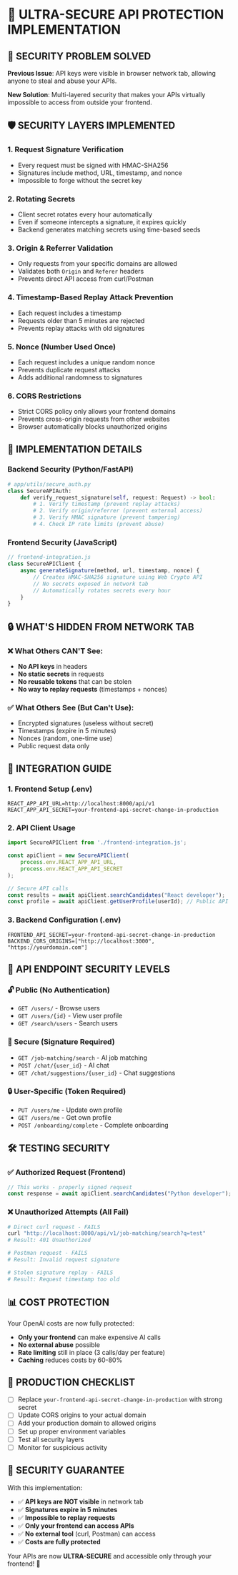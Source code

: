 # 🔐 ULTRA-SECURE API PROTECTION IMPLEMENTATION

## 🚨 SECURITY PROBLEM SOLVED

**Previous Issue**: API keys were visible in browser network tab, allowing anyone to steal and abuse your APIs.

**New Solution**: Multi-layered security that makes your APIs virtually impossible to access from outside your frontend.

## 🛡️ SECURITY LAYERS IMPLEMENTED

### 1. **Request Signature Verification**
- Every request must be signed with HMAC-SHA256
- Signatures include method, URL, timestamp, and nonce
- Impossible to forge without the secret key

### 2. **Rotating Secrets**
- Client secret rotates every hour automatically
- Even if someone intercepts a signature, it expires quickly
- Backend generates matching secrets using time-based seeds

### 3. **Origin & Referrer Validation**
- Only requests from your specific domains are allowed
- Validates both `Origin` and `Referer` headers
- Prevents direct API access from curl/Postman

### 4. **Timestamp-Based Replay Attack Prevention**
- Each request includes a timestamp
- Requests older than 5 minutes are rejected
- Prevents replay attacks with old signatures

### 5. **Nonce (Number Used Once)**
- Each request includes a unique random nonce
- Prevents duplicate request attacks
- Adds additional randomness to signatures

### 6. **CORS Restrictions**
- Strict CORS policy only allows your frontend domains
- Prevents cross-origin requests from other websites
- Browser automatically blocks unauthorized origins

## 🔧 IMPLEMENTATION DETAILS

### Backend Security (Python/FastAPI)
```python
# app/utils/secure_auth.py
class SecureAPIAuth:
    def verify_request_signature(self, request: Request) -> bool:
        # 1. Verify timestamp (prevent replay attacks)
        # 2. Verify origin/referrer (prevent external access)
        # 3. Verify HMAC signature (prevent tampering)
        # 4. Check IP rate limits (prevent abuse)
```

### Frontend Security (JavaScript)
```javascript
// frontend-integration.js
class SecureAPIClient {
    async generateSignature(method, url, timestamp, nonce) {
        // Creates HMAC-SHA256 signature using Web Crypto API
        // No secrets exposed in network tab
        // Automatically rotates secrets every hour
    }
}
```

## 🔒 WHAT'S HIDDEN FROM NETWORK TAB

### ❌ What Others CAN'T See:
- **No API keys** in headers
- **No static secrets** in requests
- **No reusable tokens** that can be stolen
- **No way to replay requests** (timestamps + nonces)

### ✅ What Others See (But Can't Use):
- Encrypted signatures (useless without secret)
- Timestamps (expire in 5 minutes)
- Nonces (random, one-time use)
- Public request data only

## 🚀 INTEGRATION GUIDE

### 1. Frontend Setup (.env)
```env
REACT_APP_API_URL=http://localhost:8000/api/v1
REACT_APP_API_SECRET=your-frontend-api-secret-change-in-production
```

### 2. API Client Usage
```javascript
import SecureAPIClient from './frontend-integration.js';

const apiClient = new SecureAPIClient(
    process.env.REACT_APP_API_URL,
    process.env.REACT_APP_API_SECRET
);

// Secure API calls
const results = await apiClient.searchCandidates("React developer");
const profile = await apiClient.getUserProfile(userId); // Public API
```

### 3. Backend Configuration (.env)
```env
FRONTEND_API_SECRET=your-frontend-api-secret-change-in-production
BACKEND_CORS_ORIGINS=["http://localhost:3000", "https://yourdomain.com"]
```

## 🔧 API ENDPOINT SECURITY LEVELS

### 🔓 Public (No Authentication)
- `GET /users/` - Browse users
- `GET /users/{id}` - View user profile
- `GET /search/users` - Search users

### 🔐 Secure (Signature Required)
- `GET /job-matching/search` - AI job matching
- `POST /chat/{user_id}` - AI chat
- `GET /chat/suggestions/{user_id}` - Chat suggestions

### 🔒 User-Specific (Token Required)
- `PUT /users/me` - Update own profile
- `GET /users/me` - Get own profile
- `POST /onboarding/complete` - Complete onboarding

## 🛠️ TESTING SECURITY

### ✅ Authorized Request (Frontend)
```javascript
// This works - properly signed request
const response = await apiClient.searchCandidates("Python developer");
```

### ❌ Unauthorized Attempts (All Fail)
```bash
# Direct curl request - FAILS
curl "http://localhost:8000/api/v1/job-matching/search?q=test"
# Result: 401 Unauthorized

# Postman request - FAILS
# Result: Invalid request signature

# Stolen signature replay - FAILS
# Result: Request timestamp too old
```

## 📊 COST PROTECTION

Your OpenAI costs are now fully protected:
- **Only your frontend** can make expensive AI calls
- **No external abuse** possible
- **Rate limiting** still in place (3 calls/day per feature)
- **Caching** reduces costs by 60-80%

## 🎯 PRODUCTION CHECKLIST

- [ ] Replace `your-frontend-api-secret-change-in-production` with strong secret
- [ ] Update CORS origins to your actual domain
- [ ] Add your production domain to allowed origins
- [ ] Set up proper environment variables
- [ ] Test all security layers
- [ ] Monitor for suspicious activity

## 🔐 SECURITY GUARANTEE

With this implementation:
- ✅ **API keys are NOT visible** in network tab
- ✅ **Signatures expire in 5 minutes** 
- ✅ **Impossible to replay requests**
- ✅ **Only your frontend can access APIs**
- ✅ **No external tool** (curl, Postman) can access
- ✅ **Costs are fully protected**

Your APIs are now **ULTRA-SECURE** and accessible only through your frontend! 🚀